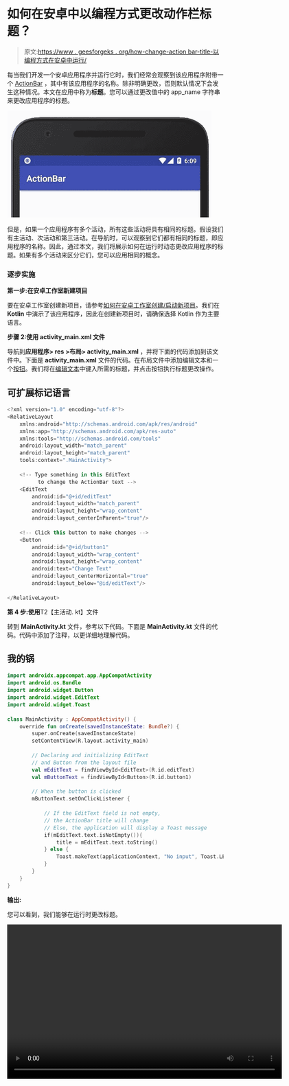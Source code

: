 # 如何在安卓中以编程方式更改动作栏标题？

> 原文:[https://www . geesforgeks . org/how-change-action bar-title-以编程方式在安卓中运行/](https://www.geeksforgeeks.org/how-to-change-actionbar-title-programmatically-in-android/)

每当我们开发一个安卓应用程序并运行它时，我们经常会观察到该应用程序附带一个 [ActionBar](https://www.geeksforgeeks.org/actionbar-in-android-with-example/) ，其中有该应用程序的名称。除非明确更改，否则默认情况下会发生这种情况。本文在应用中称为**标题**。您可以通过更改值中的 app_name 字符串来更改应用程序的标题。

![](img/ee3931be39c2e22b49c63c0aefff2dee.png)

但是，如果一个应用程序有多个活动，所有这些活动将具有相同的标题。假设我们有主活动、次活动和第三活动。在导航时，可以观察到它们都有相同的标题，即应用程序的名称。因此，通过本文，我们将展示如何在运行时动态更改应用程序的标题。如果有多个活动来区分它们，您可以应用相同的概念。

### 逐步实施

**第一步:在安卓工作室新建项目**

要在安卓工作室创建新项目，请参考[如何在安卓工作室创建/启动新项目](https://www.geeksforgeeks.org/android-how-to-create-start-a-new-project-in-android-studio/)。我们在 **Kotlin** 中演示了该应用程序，因此在创建新项目时，请确保选择 Kotlin 作为主要语言。

**步骤 2:使用 activity_main.xml 文件**

导航到**应用程序> res >布局> activity_main.xml** ，并将下面的代码添加到该文件中。下面是 **activity_main.xml** 文件的代码。在布局文件中添加编辑文本和一个[按钮](https://www.geeksforgeeks.org/button-in-kotlin/)。我们将在[编辑文本](https://www.geeksforgeeks.org/edittext-widget-in-android-using-java-with-examples/)中键入所需的标题，并点击按钮执行标题更改操作。

## 可扩展标记语言

```kt
<?xml version="1.0" encoding="utf-8"?>
<RelativeLayout 
    xmlns:android="http://schemas.android.com/apk/res/android"
    xmlns:app="http://schemas.android.com/apk/res-auto"
    xmlns:tools="http://schemas.android.com/tools"
    android:layout_width="match_parent"
    android:layout_height="match_parent"
    tools:context=".MainActivity">

    <!-- Type something in this EditText
          to change the ActionBar text -->
    <EditText
        android:id="@+id/editText"
        android:layout_width="match_parent"
        android:layout_height="wrap_content"
        android:layout_centerInParent="true"/>

    <!-- Click this button to make changes -->
    <Button
        android:id="@+id/button1"
        android:layout_width="wrap_content"
        android:layout_height="wrap_content"
        android:text="Change Text"
        android:layout_centerHorizontal="true"
        android:layout_below="@id/editText"/>

</RelativeLayout>
```

**第 4 步:使用**T2【主活动. kt】文件

转到 **MainActivity.kt** 文件，参考以下代码。下面是 **MainActivity.kt** 文件的代码。代码中添加了注释，以更详细地理解代码。

## 我的锅

```kt
import androidx.appcompat.app.AppCompatActivity
import android.os.Bundle
import android.widget.Button
import android.widget.EditText
import android.widget.Toast

class MainActivity : AppCompatActivity() {
    override fun onCreate(savedInstanceState: Bundle?) {
        super.onCreate(savedInstanceState)
        setContentView(R.layout.activity_main)

        // Declaring and initializing EditText
        // and Button from the layout file
        val mEditText = findViewById<EditText>(R.id.editText)
        val mButtonText = findViewById<Button>(R.id.button1)

        // When the button is clicked
        mButtonText.setOnClickListener {

            // If the EditText field is not empty,
            // the ActionBar title will change
            // Else, the application will display a Toast message
            if(mEditText.text.isNotEmpty()){
                title = mEditText.text.toString()
            } else {
                Toast.makeText(applicationContext, "No input", Toast.LENGTH_SHORT).show()
            }
        }
    }
}
```

**输出:**

您可以看到，我们能够在运行时更改标题。

<video class="wp-video-shortcode" id="video-659024-1" width="640" height="360" preload="metadata" controls=""><source type="video/mp4" src="https://media.geeksforgeeks.org/wp-content/uploads/20210803101552/1019.mp4?_=1">[https://media.geeksforgeeks.org/wp-content/uploads/20210803101552/1019.mp4](https://media.geeksforgeeks.org/wp-content/uploads/20210803101552/1019.mp4)</video>